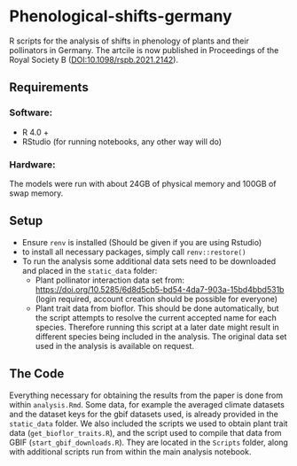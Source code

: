 # Phenological-shifts-germany

R scripts for the analysis of shifts in phenology of plants and their pollinators in Germany. The artcile is now published
in Proceedings of the Royal Society B ([DOI:10.1098/rspb.2021.2142](https://doi.org/10.1098/rspb.2021.2142)).

## Requirements

### Software:
* R 4.0 + 
* RStudio (for running notebooks, any other way will do)

### Hardware:
The models were run with about 24GB of physical memory and 100GB of swap memory.

## Setup

* Ensure ``renv`` is installed (Should be given if you are using Rstudio) 
* to install all necessary packages, simply call ``renv::restore()``
* To run the analysis some additional data sets need to be downloaded and placed in the ``static_data`` folder:
  * Plant pollinator interaction data set from: https://doi.org/10.5285/6d8d5cb5-bd54-4da7-903a-15bd4bbd531b 
    (login required, account creation should be possible for everyone)
  * Plant trait data from bioflor. This should be done automatically, but the script attempts to resolve the current accepted name
    for each species. Therefore running this script at a later date might result in different species being included in the analysis. The original
    data set used in the analysis is available on request.

## The Code

Everything necessary for obtaining the results from the paper is done from within ``analysis.Rmd``. Some data, for
example the averaged climate datasets and the dataset keys for the gbif datasets used, is already provided in the
``static_data`` folder. We also included the scripts we used to obtain plant trait data (``get_bioflor_traits.R``),
and the script used to compile that data from GBIF (``start_gbif_downloads.R``). They are located in the ``Scripts``
folder, along with additional scripts run from within the main analysis notebook. 
